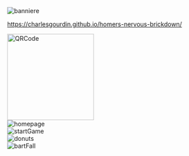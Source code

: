 <div style="display:flex; flex-direction:column;">

<img src='./src/images/Banniere.png' alt='banniere'/>


https://charlesgourdin.github.io/homers-nervous-brickdown/

<img src='./src/images/hnb_qr_code.png' alt='QRCode' width="200"/>

<img src='./src/images/homepage.png' alt='homepage'/>
<img src='./src/images/startGame.png' alt='startGame'/>
<img src='./src/images/donuts_fall.png' alt='donuts'/>
<img src='./src/images/bartFall.png' alt='bartFall'/>

</div>


